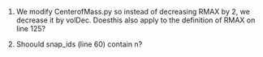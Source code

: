 1. We modify CenterofMass.py so instead of decreasing RMAX by 2, we decrease it by volDec. Doesthis also apply to the definition of RMAX on line 125?

2. Shoould snap_ids (line 60) contain n?
